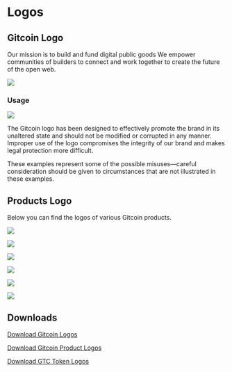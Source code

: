 # Logos

## Gitcoin Logo

Our mission is to build and fund digital public goods We empower communities of builders to connect and work together to create the future of the open web.

![](../.gitbook/assets/logo_gitcoin.png)

### Usage

![](../.gitbook/assets/logo_usage.png)

The Gitcoin logo has been designed to effectively promote the brand in its unaltered state and should not be modified or corrupted in any manner. Improper use of the logo compromises the integrity of our brand and makes legal protection more difficult.

These examples represent some of the possible misuses—careful consideration should be given to circumstances that are not illustrated in these examples.

## Products Logo

Below you can find the logos of various Gitcoin products.

![](../.gitbook/assets/logo_bounties.png)

![](../.gitbook/assets/logo_grants.png)

![](../.gitbook/assets/logo_hackathons.png)

![](../.gitbook/assets/logo_kernel.png)

![](../.gitbook/assets/logo_kudos.png)

![](../.gitbook/assets/logo_quests.png)

## Downloads

[Download Gitcoin Logos](https://s.gitcoin.co/static/v2/images/presskit/Gitcoin_Logos.9d596067b39c.zip)

[Download Gitcoin Product Logos](https://s.gitcoin.co/static/v2/images/presskit/Gitcoin_Products.374b623c9ec8.zip)

[Download GTC Token Logos](https://s.gitcoin.co/static/v2/images/presskit/gtc_token.f203d7e9a51e.zip)

